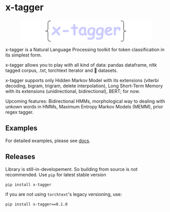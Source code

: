 # x-tagger

<div style="text-align:center"><img src="/assets/logo.png" /></div>

x-tagger is a Natural Language Processing toolkit for token classification in its simplest form.

x-tagger allows you to play with all kind of data: pandas dataframe, nltk tagged corpus, .txt, torchtext iterator and 🤗 datasets.

x-tagger supports only Hidden Markov Model with its extensions (viterbi decoding, bigram, trigram, delete interpolation), Long Short-Term Memory with its extensions (unidirectional, bidirectional), BERT; for now.

Upcoming features: Bidirectional HMMs, morphological way to dealing with unkown words in HMMs, Maximum Entropy Markov Models (MEMM), prior regex tagger.

## Examples

For detailed examples, please see [docs](https://github.com/safakkbilici/x-tagger/blob/main/docs/README.md).

## Releases

Library is still-in-developement. So building from source is not recommended. Use ```pip``` for latest stable version

```bash
pip install x-tagger
```

if you are not using ```torchtext```'s legacy versioning, use:

```bash
pip install x-tagger==0.1.0
```
